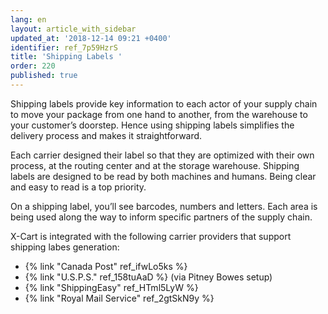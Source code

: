 ```yaml
---
lang: en
layout: article_with_sidebar
updated_at: '2018-12-14 09:21 +0400'
identifier: ref_7p59HzrS
title: 'Shipping Labels '
order: 220
published: true
---
```

Shipping labels provide key information to each actor of your supply chain to move your package from one hand to another, from the warehouse to your customer’s doorstep. Hence using shipping labels simplifies the delivery process and makes it straightforward. 

Each carrier designed their label so that they are optimized with their own process, at the routing center and at the storage warehouse. Shipping labels are designed to be read by both machines and humans. Being clear and easy to read is a top priority.

On a shipping label, you’ll see barcodes, numbers and letters. Each area is being used along the way to inform specific partners of the supply chain.

X-Cart is integrated with the following carrier providers that support shipping labes generation:

* {% link "Canada Post" ref_ifwLo5ks %}
* {% link "U.S.P.S." ref_158tuAaD %} (via Pitney Bowes setup)
* {% link "ShippingEasy" ref_HTml5LyW %}
* {% link "Royal Mail Service" ref_2gtSkN9y %}

